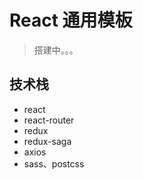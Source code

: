 # React 通用模板 #

> 搭建中。。。

## 技术栈 ##

- react
- react-router
- redux
- redux-saga
- axios
- sass、postcss
